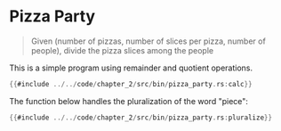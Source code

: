 # Pizza Party

> Given (number of pizzas, number of slices per pizza, number of people),
> divide the pizza slices among the people

This is a simple program using remainder and quotient operations.

```rust
{{#include ../../code/chapter_2/src/bin/pizza_party.rs:calc}}
```

The function below handles the pluralization of the word "piece":

```rust
{{#include ../../code/chapter_2/src/bin/pizza_party.rs:pluralize}}
```
